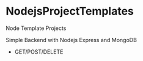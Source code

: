 # NodejsProjectTemplates
Node Template Projects

Simple Backend with Nodejs Express and MongoDB
- GET/POST/DELETE
